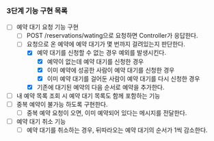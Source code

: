 ### 3단계 기능 구현 목록

- [ ] 예약 대기 요청 기능 구현
  - [ ] POST /reservations/wating으로 요청하면 Controller가 응답한다.
  - [ ] 요청으로 온 예약에 예약 대기가 몇 번까지 걸려있는지 판단한다.
    - [x] 예약 대기를 신청할 수 없는 경우 예외를 발생시킨다. 
      - [x] 예약이 없는데 예약 대기를 신청한 경우
      - [x] 이미 예약에 성공한 사람이 예약 대기를 신청한 경우
      - [x] 이미 예약 대기를 걸어둔 사람이 예약 대기를 다시 신청한 경우
    - [x] 기존에 대기된 예약의 다음 순서로 예약을 추가한다.
- [ ] 내 예약 목록 조회 시 예약 대기 목록도 함께 포함하는 기능
- [ ] 중복 예약이 불가능 하도록 구현한다.
  - [ ] 중복 예약 요청이 오면, 이미 예약되어 있다는 메시지를 전달한다.
- [ ] 예약 대기 취소 기능
  - [ ] 예약 대기를 취소하는 경우, 뒤따라오는 예약 대기의 순서가 1씩 감소한다.
